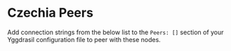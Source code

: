 # Czechia Peers

Add connection strings from the below list to the `Peers: []` section of your
Yggdrasil configuration file to peer with these nodes.



